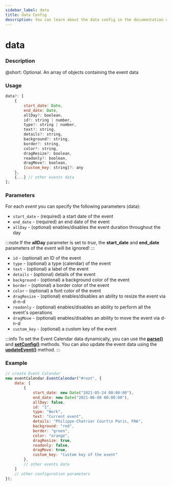 ```yaml
---
sidebar_label: data
title: data Config
description: You can learn about the data config in the documentation of the DHTMLX JavaScript Event Calendar library. Browse developer guides and API reference, try out code examples and live demos, and download a free 30-day evaluation version of DHTMLX Event Calendar.
---
```


# data

### Description

@short: Optional. An array of objects containing the event data

### Usage

~~~jsx {}
data?: [
    {
        start_date: Date,
        end_date: Date,
        allDay?: boolean, 
        id?: string | number,
        type?: string | number,
        text?: string,
        details?: string,
        background?: string,
        border?: string,
        color?: string,
        dragResize?: boolean,
        readonly?: boolean,
        dragMove?: boolean,
        [custom_key: string]?: any
    },
    {...} // other events data
];
~~~

### Parameters

For each *event* you can specify the following parameters (data):

- `start_date` - (required) a start date of the event
- `end_date` - (required) an end date of the event
- `allDay` - (optional) enables/disables the event duration throughout the day

:::note
If the **allDay** parameter is set to *true*, the **start_date** and **end_date** parameters of the event will be ignored!
:::

- `id` - (optional) an ID of the event
- `type` - (optional) a type (calendar) of the event
- `text` - (optional) a label of the event
- `details` - (optional) details of the event
- `background` - (optional) a background color of the event
- `border` - (optional) a border color of the event
- `color` - (optional) a font color of the event
- `dragResize` - (optional) enables/disables an ability to resize the event via d-n-d
- `readonly` - (optional) enables/disables an ability to perform all the event's operations
- `dragMove` - (optional) enables/disables an ability to move the event via d-n-d
- `custom_key` - (optional) a custom key of the event

:::info
To set the Event Calendar data dynamically, you can use the 
[**parse()**](api/methods/js_eventcalendar_parse_method.md) and
[**setConfig()**](api/methods/js_eventcalendar_setconfig_method.md) methods. You can also update the event data using the [**updateEvent()**](api/methods/js_eventcalendar_updateevent_method.md) method.
:::

### Example

~~~jsx {3-21}
// create Event Calendar
new eventCalendar.EventCalendar("#root", {
    data: [
        {
            start_date: new Date("2021-05-24 00:00:00"),
            end_date: new Date("2021-06-08 00:00:00"),
            allDay: false,
            id: "1",
            type: "Work",
            text: "Current event",
            details: "Philippe-Chatrier Court\n Paris, FRA",
            background: "red",
            border: "green",
            color: "orange",
            dragResize: true,
            readonly: false,
            dragMove: true,
            custom_key: "Custom key of the event"
        },
        // other events data
    ] 
	// other configuration parameters
});
~~~
